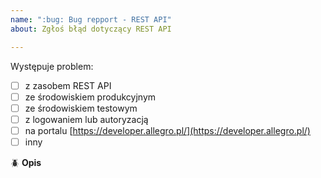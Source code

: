 ```yaml
---
name: ":bug: Bug repport - REST API"
about: Zgłoś błąd dotyczący REST API

---
```


Występuje problem: <!-- wpisz X między kwadratowe nawiasy -->
 - [ ] z zasobem REST API
 - [ ] ze środowiskiem produkcyjnym
 - [ ] ze środowiskiem testowym
 - [ ] z logowaniem lub autoryzacją
 - [ ] na portalu [https://developer.allegro.pl/](https://developer.allegro.pl/)
 - [ ] inny

:beetle: **Opis**
<!-- Jeśli zgłaszasz problem z zasobami REST API:
podaj pełne cURL z responsem i requestem (możesz je nam także przekazać przez [formularz kontaktowy](https://allegro.pl/pomoc/kontakt) - w zgłoszeniu podaj numer wątku na GitHubie) -->

<!-- podaj trace-id -->

<!-- dokładnie opisz problem -->

